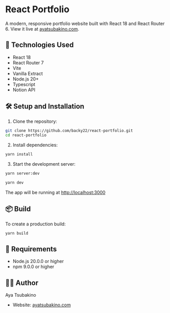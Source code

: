 # React Portfolio

A modern, responsive portfolio website built with React 18 and React Router 6. View it live at [ayatsubakino.com](https://ayatsubakino.com).

## 🚀 Technologies Used

- React 18
- React Router 7
- Vite
- Vanilla Extract
- Node.js 20+
- Typescript
- Notion API

## 🛠️ Setup and Installation

1. Clone the repository:
```bash
git clone https://github.com/backy22/react-portfolio.git
cd react-portfolio
```

2. Install dependencies:
```bash
yarn install
```

3. Start the development server:

```bash
yarn server:dev
```

```bash
yarn dev
```

The app will be running at [http://localhost:3000](http://localhost:3000)

## 📦 Build

To create a production build:

```bash
yarn build
```

## 🔧 Requirements

- Node.js 20.0.0 or higher
- npm 9.0.0 or higher


## 👩‍💻 Author

Aya Tsubakino
- Website: [ayatsubakino.com](https://ayatsubakino.com)
